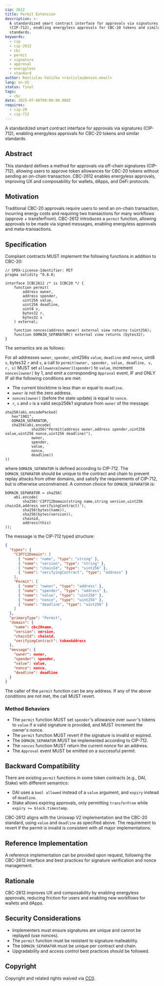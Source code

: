 ```yaml
---
cip: 2612
title: Permit Extension
description: >-
  A standardized smart contract interface for approvals via signatures
  (CIP-712), enabling energyless approvals for CBC-20 tokens and similar
  standards.
keywords:
  - cip
  - cip-2612
  - cbc
  - permit
  - signature
  - approval
  - energyless
  - standard
author: Rastislav Vašička <rastislav@onion.email>
lang: en-US
status: final
tags:
  - cbc
date: 2025-07-06T00:00:00.000Z
requires:
  - cip-20
  - cip-712
---
```


A standardized smart contract interface for approvals via signatures (CIP-712), enabling energyless approvals for CBC-20 tokens and similar standards.

<!--truncate-->

## Abstract

This standard defines a method for approvals via off-chain signatures (CIP-712), allowing users to approve token allowances for CBC-20 tokens without sending an on-chain transaction. CBC-2612 enables energyless approvals, improving UX and composability for wallets, dApps, and DeFi protocols.

## Motivation

Traditional CBC-20 approvals require users to send an on-chain transaction, incurring energy costs and requiring two transactions for many workflows (approve + transferFrom). CBC-2612 introduces a `permit` function, allowing approvals to be made via signed messages, enabling energyless approvals and meta-transactions.

## Specification

Compliant contracts MUST implement the following functions in addition to CBC-20:

```solidity
// SPDX-License-Identifier: MIT
pragma solidity ^0.8.0;

interface ICBC2612 /* is ICBC20 */ {
    function permit(
        address owner,
        address spender,
        uint256 value,
        uint256 deadline,
        uint8 v,
        bytes32 r,
        bytes32 s
    ) external;

    function nonces(address owner) external view returns (uint256);
    function DOMAIN_SEPARATOR() external view returns (bytes32);
}
```

The semantics are as follows:

For all addresses `owner`, `spender`, uint256s `value`, `deadline` and `nonce`, uint8 `v`, bytes32 `r` and `s`, a call to `permit(owner, spender, value, deadline, v, r, s)` MUST set `allowance[owner][spender]` to `value`, increment `nonces[owner]` by 1, and emit a corresponding `Approval` event, IF and ONLY IF all the following conditions are met:

- The current blocktime is less than or equal to `deadline`.
- `owner` is not the zero address.
- `nonces[owner]` (before the state update) is equal to `nonce`.
- `r`, `s` and `v` is a valid secp256k1 signature from `owner` of the message:

```solidity
sha256(abi.encodePacked(
   hex"1901",
   DOMAIN_SEPARATOR,
   sha256(abi.encode(
            sha256("Permit(address owner,address spender,uint256 value,uint256 nonce,uint256 deadline)"),
            owner,
            spender,
            value,
            nonce,
            deadline))
))
```

where `DOMAIN_SEPARATOR` is defined according to CIP-712. The `DOMAIN_SEPARATOR` should be unique to the contract and chain to prevent replay attacks from other domains, and satisfy the requirements of CIP-712, but is otherwise unconstrained. A common choice for `DOMAIN_SEPARATOR` is:

```solidity
DOMAIN_SEPARATOR = sha256(
    abi.encode(
        sha256('CIP712Domain(string name,string version,uint256 chainId,address verifyingContract)'),
        sha256(bytes(name)),
        sha256(bytes(version)),
        chainid,
        address(this)
));
```

The message is the CIP-712 typed structure:

```json
{
  "types": {
    "CIP712Domain": [
      { "name": "name", "type": "string" },
      { "name": "version", "type": "string" },
      { "name": "chainId", "type": "uint256" },
      { "name": "verifyingContract", "type": "address" }
    ],
    "Permit": [
      { "name": "owner", "type": "address" },
      { "name": "spender", "type": "address" },
      { "name": "value", "type": "uint256" },
      { "name": "nonce", "type": "uint256" },
      { "name": "deadline", "type": "uint256" }
    ]
  },
  "primaryType": "Permit",
  "domain": {
    "name": cbc20name,
    "version": version,
    "chainId": chainid,
    "verifyingContract": tokenAddress
  },
  "message": {
    "owner": owner,
    "spender": spender,
    "value": value,
    "nonce": nonce,
    "deadline": deadline
  }
}
```

The caller of the `permit` function can be any address. If any of the above conditions are not met, the call MUST revert.

### Method Behaviors

- The `permit` function MUST set `spender`'s allowance over `owner`'s tokens to `value` if a valid signature is provided, and MUST increment the owner's nonce.
- The `permit` function MUST revert if the signature is invalid or expired.
- The `DOMAIN_SEPARATOR` MUST be implemented according to CIP-712.
- The `nonces` function MUST return the current nonce for an address.
- The `Approval` event MUST be emitted on a successful permit.

## Backward Compatibility

There are existing `permit` functions in some token contracts (e.g., DAI, Stake) with different semantics:

- DAI uses a `bool allowed` instead of a `value` argument, and `expiry` instead of `deadline`.
- Stake allows expiring approvals, only permitting `transferFrom` while `expiry >= block.timestamp`.

CBC-2612 aligns with the Uniswap V2 implementation and the CBC-20 standard, using `value` and `deadline` as specified above. The requirement to revert if the permit is invalid is consistent with all major implementations.

## Reference Implementation

A reference implementation can be provided upon request, following the CBC-2612 interface and best practices for signature verification and nonce management.

## Rationale

CBC-2612 improves UX and composability by enabling energyless approvals, reducing friction for users and enabling new workflows for wallets and dApps.

## Security Considerations

- Implementers must ensure signatures are unique and cannot be replayed (use nonces).
- The `permit` function must be resistant to signature malleability.
- The `DOMAIN_SEPARATOR` must be unique per contract and chain.
- Upgradability and access control best practices should be followed.

## Copyright

Copyright and related rights waived via [CC0](https://creativecommons.org/publicdomain/zero/1.0/).
